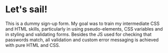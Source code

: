 # Let's sail!

This is a dummy sign-up form. My goal was to train my intermediate CSS and HTML skills, particularly in using pseudo-elements, CSS variables and in styling and validating forms. Besides the JS used for checking that passwords match, all validation and custom error messaging is achieved with pure HTML and CSS. 
